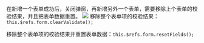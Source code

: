 在新增一个表单成功后，关闭弹窗，再新增另外一个表单，需要移除上个表单的校验结果，并且把表单数据重置。
![](https://i.loli.net/2021/04/21/HjnscbJmkohpPRB.png)
移除整个表单项的校验结果：`this.$refs.form.clearValidate();`

移除整个表单项的校验结果并重置表单数据：`this.$refs.form.resetFields();`